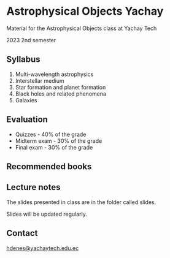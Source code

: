 # Astrophysical Objects Yachay
Material for the Astrophysical Objects class at Yachay Tech

2023 2nd semester

## Syllabus

1. Multi-wavelength astrophysics
2. Interstellar medium
3. Star formation and planet formation
4. Black holes and related phenomena
5. Galaxies

## Evaluation

- Quizzes - 40% of the grade
- Midterm exam - 30% of the grade 
- Final exam - 30% of the grade


## Recommended books


## Lecture notes
The slides presented in class are in the folder called slides.

Slides will be updated regularly.

## Contact
hdenes@yachaytech.edu.ec

